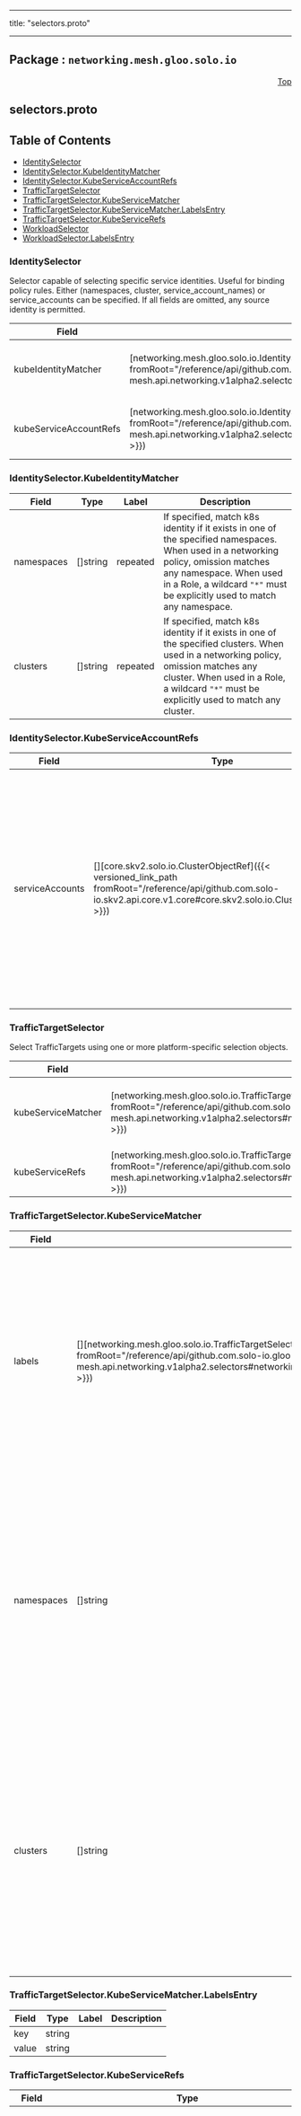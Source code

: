 
---

title: "selectors.proto"

---

## Package : `networking.mesh.gloo.solo.io`



<a name="top"></a>

<a name="API Reference for selectors.proto"></a>
<p align="right"><a href="#top">Top</a></p>

## selectors.proto


## Table of Contents
  - [IdentitySelector](#networking.mesh.gloo.solo.io.IdentitySelector)
  - [IdentitySelector.KubeIdentityMatcher](#networking.mesh.gloo.solo.io.IdentitySelector.KubeIdentityMatcher)
  - [IdentitySelector.KubeServiceAccountRefs](#networking.mesh.gloo.solo.io.IdentitySelector.KubeServiceAccountRefs)
  - [TrafficTargetSelector](#networking.mesh.gloo.solo.io.TrafficTargetSelector)
  - [TrafficTargetSelector.KubeServiceMatcher](#networking.mesh.gloo.solo.io.TrafficTargetSelector.KubeServiceMatcher)
  - [TrafficTargetSelector.KubeServiceMatcher.LabelsEntry](#networking.mesh.gloo.solo.io.TrafficTargetSelector.KubeServiceMatcher.LabelsEntry)
  - [TrafficTargetSelector.KubeServiceRefs](#networking.mesh.gloo.solo.io.TrafficTargetSelector.KubeServiceRefs)
  - [WorkloadSelector](#networking.mesh.gloo.solo.io.WorkloadSelector)
  - [WorkloadSelector.LabelsEntry](#networking.mesh.gloo.solo.io.WorkloadSelector.LabelsEntry)







<a name="networking.mesh.gloo.solo.io.IdentitySelector"></a>

### IdentitySelector
Selector capable of selecting specific service identities. Useful for binding policy rules. Either (namespaces, cluster, service_account_names) or service_accounts can be specified. If all fields are omitted, any source identity is permitted.


| Field | Type | Label | Description |
| ----- | ---- | ----- | ----------- |
| kubeIdentityMatcher | [networking.mesh.gloo.solo.io.IdentitySelector.KubeIdentityMatcher]({{< versioned_link_path fromRoot="/reference/api/github.com.solo-io.gloo-mesh.api.networking.v1alpha2.selectors#networking.mesh.gloo.solo.io.IdentitySelector.KubeIdentityMatcher" >}}) |  | A KubeIdentityMatcher matches request identities based on the k8s namespace and cluster. |
  | kubeServiceAccountRefs | [networking.mesh.gloo.solo.io.IdentitySelector.KubeServiceAccountRefs]({{< versioned_link_path fromRoot="/reference/api/github.com.solo-io.gloo-mesh.api.networking.v1alpha2.selectors#networking.mesh.gloo.solo.io.IdentitySelector.KubeServiceAccountRefs" >}}) |  | KubeServiceAccountRefs matches request identities based on the k8s service account of request. |
  





<a name="networking.mesh.gloo.solo.io.IdentitySelector.KubeIdentityMatcher"></a>

### IdentitySelector.KubeIdentityMatcher



| Field | Type | Label | Description |
| ----- | ---- | ----- | ----------- |
| namespaces | []string | repeated | If specified, match k8s identity if it exists in one of the specified namespaces. When used in a networking policy, omission matches any namespace. When used in a Role, a wildcard `"*"` must be explicitly used to match any namespace. |
  | clusters | []string | repeated | If specified, match k8s identity if it exists in one of the specified clusters. When used in a networking policy, omission matches any cluster. When used in a Role, a wildcard `"*"` must be explicitly used to match any cluster. |
  





<a name="networking.mesh.gloo.solo.io.IdentitySelector.KubeServiceAccountRefs"></a>

### IdentitySelector.KubeServiceAccountRefs



| Field | Type | Label | Description |
| ----- | ---- | ----- | ----------- |
| serviceAccounts | [][core.skv2.solo.io.ClusterObjectRef]({{< versioned_link_path fromRoot="/reference/api/github.com.solo-io.skv2.api.core.v1.core#core.skv2.solo.io.ClusterObjectRef" >}}) | repeated | Match k8s ServiceAccounts by direct reference. When used in a networking policy, omission of any field (name, namespace, or clusterName) allows matching any value for that field. When used in a Role, a wildcard `"*"` must be explicitly used to match any value for the given field. |
  





<a name="networking.mesh.gloo.solo.io.TrafficTargetSelector"></a>

### TrafficTargetSelector
Select TrafficTargets using one or more platform-specific selection objects.


| Field | Type | Label | Description |
| ----- | ---- | ----- | ----------- |
| kubeServiceMatcher | [networking.mesh.gloo.solo.io.TrafficTargetSelector.KubeServiceMatcher]({{< versioned_link_path fromRoot="/reference/api/github.com.solo-io.gloo-mesh.api.networking.v1alpha2.selectors#networking.mesh.gloo.solo.io.TrafficTargetSelector.KubeServiceMatcher" >}}) |  | A KubeServiceMatcher matches kubernetes services by their labels, namespaces, and/or clusters. |
  | kubeServiceRefs | [networking.mesh.gloo.solo.io.TrafficTargetSelector.KubeServiceRefs]({{< versioned_link_path fromRoot="/reference/api/github.com.solo-io.gloo-mesh.api.networking.v1alpha2.selectors#networking.mesh.gloo.solo.io.TrafficTargetSelector.KubeServiceRefs" >}}) |  | Match individual k8s Services by direct reference. |
  





<a name="networking.mesh.gloo.solo.io.TrafficTargetSelector.KubeServiceMatcher"></a>

### TrafficTargetSelector.KubeServiceMatcher



| Field | Type | Label | Description |
| ----- | ---- | ----- | ----------- |
| labels | [][networking.mesh.gloo.solo.io.TrafficTargetSelector.KubeServiceMatcher.LabelsEntry]({{< versioned_link_path fromRoot="/reference/api/github.com.solo-io.gloo-mesh.api.networking.v1alpha2.selectors#networking.mesh.gloo.solo.io.TrafficTargetSelector.KubeServiceMatcher.LabelsEntry" >}}) | repeated | If specified, all labels must exist on k8s Service. When used in a networking policy, omission matches any labels. When used in a Role, a wildcard `"*"` must be explicitly used to match any label key and/or value. |
  | namespaces | []string | repeated | If specified, match k8s Services if they exist in one of the specified namespaces. When used in a networking policy, omission matches any namespace. When used in a Role, a wildcard `"*"` must be explicitly used to match any namespace. |
  | clusters | []string | repeated | If specified, match k8s Services if they exist in one of the specified clusters. When used in a networking policy, omission matches any cluster. When used in a Role, a wildcard `"*"` must be explicitly used to match any cluster. |
  





<a name="networking.mesh.gloo.solo.io.TrafficTargetSelector.KubeServiceMatcher.LabelsEntry"></a>

### TrafficTargetSelector.KubeServiceMatcher.LabelsEntry



| Field | Type | Label | Description |
| ----- | ---- | ----- | ----------- |
| key | string |  |  |
  | value | string |  |  |
  





<a name="networking.mesh.gloo.solo.io.TrafficTargetSelector.KubeServiceRefs"></a>

### TrafficTargetSelector.KubeServiceRefs



| Field | Type | Label | Description |
| ----- | ---- | ----- | ----------- |
| services | [][core.skv2.solo.io.ClusterObjectRef]({{< versioned_link_path fromRoot="/reference/api/github.com.solo-io.skv2.api.core.v1.core#core.skv2.solo.io.ClusterObjectRef" >}}) | repeated | Match k8s Services by direct reference. When used in a networking policy, omission of any field (name, namespace, or clusterName) allows matching any value for that field. When used in a Role, a wildcard `"*"` must be explicitly used to match any value for the given field. |
  





<a name="networking.mesh.gloo.solo.io.WorkloadSelector"></a>

### WorkloadSelector
Select Kubernetes workloads directly using label namespace and/or cluster criteria. See comments on the fields for detailed semantics.


| Field | Type | Label | Description |
| ----- | ---- | ----- | ----------- |
| labels | [][networking.mesh.gloo.solo.io.WorkloadSelector.LabelsEntry]({{< versioned_link_path fromRoot="/reference/api/github.com.solo-io.gloo-mesh.api.networking.v1alpha2.selectors#networking.mesh.gloo.solo.io.WorkloadSelector.LabelsEntry" >}}) | repeated | If specified, all labels must exist on k8s workload. When used in a networking policy, omission matches any labels. When used in a Role, a wildcard `"*"` must be explicitly used to match any label key and/or value. |
  | namespaces | []string | repeated | If specified, match k8s workloads if they exist in one of the specified namespaces. When used in a networking policy, omission matches any namespace. When used in a Role, a wildcard `"*"` must be explicitly used to match any namespace. |
  | clusters | []string | repeated | If specified, match k8s workloads if they exist in one of the specified clusters. When used in a networking policy, omission matches any cluster. When used in a Role, a wildcard `"*"` must be explicitly used to match any cluster. |
  





<a name="networking.mesh.gloo.solo.io.WorkloadSelector.LabelsEntry"></a>

### WorkloadSelector.LabelsEntry



| Field | Type | Label | Description |
| ----- | ---- | ----- | ----------- |
| key | string |  |  |
  | value | string |  |  |
  




 <!-- end messages -->

 <!-- end enums -->

 <!-- end HasExtensions -->

 <!-- end services -->

